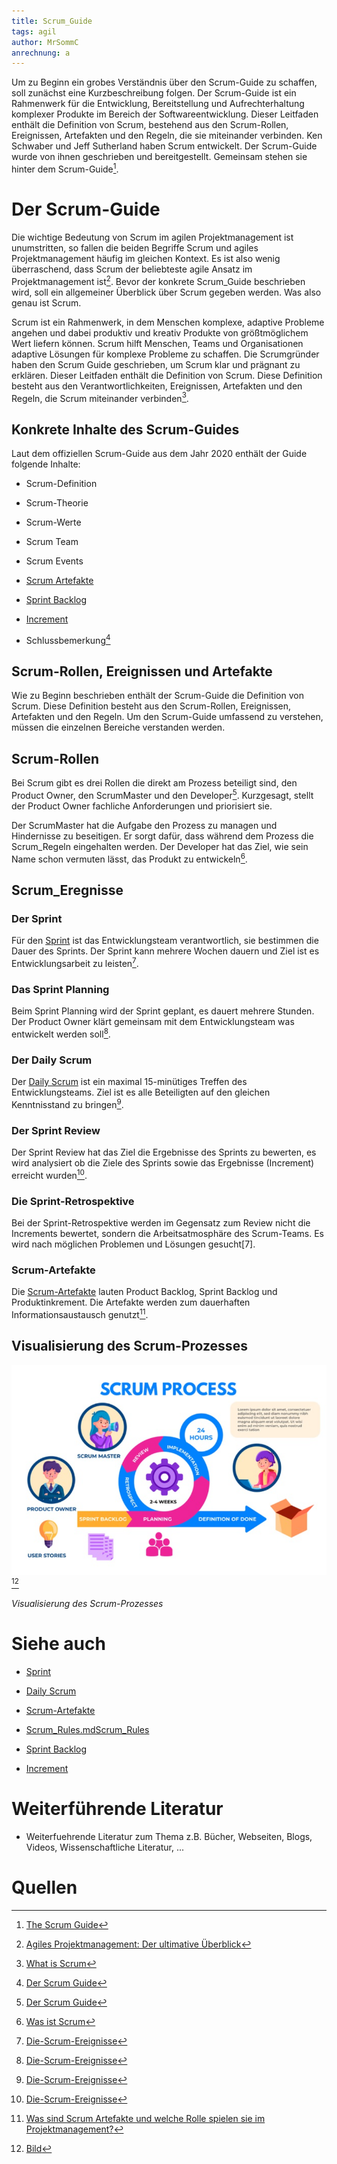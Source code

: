 ```yaml
---
title: Scrum_Guide
tags: agil
author: MrSommC
anrechnung: a
---
```


Um zu Beginn ein grobes Verständnis über den Scrum-Guide zu schaffen, soll zunächst eine Kurzbeschreibung folgen. Der Scrum-Guide ist ein Rahmenwerk für die Entwicklung, 
Bereitstellung und Aufrechterhaltung komplexer Produkte im Bereich der Softwareentwicklung.
Dieser Leitfaden enthält die Definition von Scrum, bestehend aus den Scrum-Rollen, Ereignissen, Artefakten und den Regeln, die sie miteinander verbinden. 
Ken Schwaber und Jeff Sutherland haben Scrum entwickelt. Der Scrum-Guide wurde von ihnen geschrieben und bereitgestellt. Gemeinsam stehen sie hinter dem Scrum-Guide[^1]. 


# Der Scrum-Guide

Die wichtige Bedeutung von Scrum im agilen Projektmanagement ist unumstritten, so fallen die beiden Begriffe Scrum und agiles Projektmanagement häufig im gleichen Kontext. 
Es ist also wenig überraschend, dass Scrum der beliebteste agile Ansatz im Projektmanagement ist[^2]. Bevor der konkrete Scrum_Guide beschrieben wird, soll ein allgemeiner 
Überblick über Scrum gegeben werden. Was also genau ist Scrum. 

Scrum ist ein Rahmenwerk, in dem Menschen komplexe, adaptive Probleme angehen und dabei produktiv und kreativ Produkte von größtmöglichem Wert liefern können.
Scrum hilft Menschen, Teams und Organisationen adaptive Lösungen für komplexe Probleme zu schaffen. Die Scrumgründer haben den Scrum Guide geschrieben, um Scrum klar und 
prägnant zu erklären. Dieser Leitfaden enthält die Definition von Scrum. Diese Definition besteht aus den Verantwortlichkeiten, Ereignissen, Artefakten und den Regeln, die Scrum 
miteinander verbinden[^3].



## Konkrete Inhalte des Scrum-Guides

Laut dem offiziellen Scrum-Guide aus dem Jahr 2020 enthält der Guide folgende Inhalte:

* Scrum-Definition 

*	Scrum-Theorie

*	Scrum-Werte

*	Scrum Team

*	Scrum Events 

*	[Scrum Artefakte](Scrum_Artefakte.md)

*	[Sprint Backlog](Sprint_Backlog.md)

*	[Increment](Increment.md)

*	Schlussbemerkung[^4]


## Scrum-Rollen, Ereignissen und Artefakte 

Wie zu Beginn beschrieben enthält der Scrum-Guide die Definition von Scrum. Diese Definition besteht aus den Scrum-Rollen, Ereignissen, Artefakten und den Regeln. Um den 
Scrum-Guide umfassend zu verstehen, müssen die einzelnen Bereiche verstanden werden. 


## Scrum-Rollen

Bei Scrum gibt es drei Rollen die direkt am Prozess beteiligt sind, den Product Owner, den ScrumMaster und den Developer[^4]. 
Kurzgesagt, stellt der Product Owner fachliche Anforderungen und priorisiert sie. 

Der ScrumMaster hat die Aufgabe den Prozess zu managen und Hindernisse zu beseitigen. Er sorgt dafür, dass während dem Prozess die Scrum_Regeln eingehalten werden.
Der Developer hat das Ziel, wie sein Name schon vermuten lässt, das Produkt zu entwickeln[^6]. 


## Scrum_Eregnisse
### Der Sprint 

Für den [Sprint](Sprint.md) ist das Entwicklungsteam verantwortlich, sie bestimmen die Dauer des Sprints. Der Sprint kann mehrere Wochen dauern und Ziel ist es Entwicklungsarbeit zu leisten[^7].

### Das Sprint Planning

Beim Sprint Planning wird der Sprint geplant, es dauert mehrere Stunden. Der Product Owner klärt gemeinsam mit dem Entwicklungsteam was entwickelt werden soll[^7].

### Der Daily Scrum

Der [Daily Scrum](Daily_Scrum.md) ist ein maximal 15-minütiges Treffen des Entwicklungsteams. Ziel ist es alle Beteiligten auf den gleichen Kenntnisstand zu bringen[^7].

### Der Sprint Review

Der Sprint Review hat das Ziel die Ergebnisse des Sprints zu bewerten, es wird analysiert ob die Ziele des Sprints sowie das Ergebnisse (Increment) erreicht wurden[^7].

### Die Sprint-Retrospektive

Bei der Sprint-Retrospektive werden im Gegensatz zum Review nicht die Increments bewertet, sondern die Arbeitsatmosphäre des Scrum-Teams. Es wird nach möglichen Problemen und 
Lösungen gesucht[7].

### Scrum-Artefakte

Die [Scrum-Artefakte](Scrum_Artefakte.md) lauten Product Backlog, Sprint Backlog und Produktinkrement. Die Artefakte werden zum dauerhaften Informationsaustausch genutzt[^8].



## Visualisierung des Scrum-Prozesses

![Beispielabbildung](Scrum_Guide/ScrumProzess.png)  [^5]

*Visualisierung des Scrum-Prozesses*



# Siehe auch


* [Sprint](Sprint.md)

* [Daily Scrum](Daily_Scrum.md)

* [Scrum-Artefakte](Scrum_Artefakte.md)
 
* [Scrum_Rules.mdScrum_Rules](Scrum_Rules.md)
 
* [Sprint Backlog](Sprint_Backlog.md)
 
* [Increment](Increment.md)
 

# Weiterführende Literatur

* Weiterfuehrende Literatur zum Thema z.B. Bücher, Webseiten, Blogs, Videos, Wissenschaftliche Literatur, ...

# Quellen

[^1]: [The Scrum Guide](https://scrumguides.org/docs/scrumguide/v2017/2017-Scrum-Guide-US.pdf)
[^2]: [Agiles Projektmanagement: Der ultimative Überblick](https://projekte-leicht-gemacht.de/projektmanagement/agiles-projektmanagement/)
[^3]: [What is Scrum](https://www.scrum.org/resources/what-is-scrum )
[^4]: [Der Scrum Guide](https://scrumguides.org/docs/scrumguide/v2020/2020-Scrum-Guide-German.pdf)
[^5]: [Bild](https://www.bing.com/images/search?view=detailV2&ccid=QfyEah%2b1&id=B7DECA9FBBB98F3723EEFC0B8DAFA331DE30B322&thid=OIP.QfyEah-1aXpqK7RSJJJ7qAHaE7&mediaurl=https%3a%2f%2fimage.freepik.com%2fvektoren-kostenlos%2fscrum-infografik_23-2148582396.jpg&cdnurl=https%3a%2f%2fth.bing.com%2fth%2fid%2fR.41fc846a1fb5697a6a2bb45224927ba8%3frik%3dIrMw3jGjr40L%252fA%26pid%3dImgRaw%26r%3d0&exph=417&expw=626&q=scrum+guide+grafik&simid=607988806035197205&FORM=IRPRST&ck=902968CA6FB2836A04D392B51E5415C9&selectedIndex=3&qpvt=scrum+guide+grafik&ajaxhist=0&ajaxserp=0)
[^6]: [Was ist Scrum](https://scrum-master.de/Was_ist_Scrum/Scrum_auf_einer_Seite_erklaert)
[^7]: [Die-Scrum-Ereignisse](http://scrum.wollsieffer.de/die-scrum-ereignisse)
[^8]: [Was sind Scrum Artefakte und welche Rolle spielen sie im Projektmanagement?](https://www.appvizer.de/magazin/organisation-planung/projektmanagement/scrum-artefakte)




